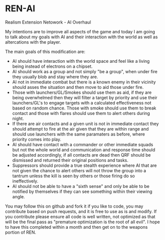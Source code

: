 # REN-AI
Realism Extension Netowork - AI Overhaul

My intentions are to improve all aspects of the game and today I am going to talk about my goals with AI and their interaction with the world as well as altercations with the player.

The main goals of this modification are:
* AI should have interaction with the world space and feel like a living being instead of electrons on a chipset.
* AI should work as a group and not simply "be a group", when under fire they usually blob and stay where they are.
* AI not in immediate combat but there is a known enemy in their vicinity should asses the situation and then move to aid those under fire.
* Those with launchers/GL/Smokes should use them as aid, if they are being overwhelmed then they will filter a target by priority and use their launchers/GL's to engage targets with a calculated effectiveness not based on random chance.
  Those with smoke should use them to break contact and those with flares should use them to alert others during night.
* If there are air contacts and a given unit is not in immediate contact they should attempt to fire at the air given that they are within range and should use launchers with the same paramaters as before, where priority comes into play.
* AI should have contact with a commander or other immediate squads but not the whole world and communication and response time should be adjusted accordingly, if all contacts are dead then QRF should be dismissed and returned their original positions and tasks.
* Suppressors should provide a true stealth experience where AI that are not given the chance to alert others will not throw the group into a tantrum unless the kill is seen by others or those firing do so ineffectively.
* AI should not be able to have a "sixth sense" and only be able to be notified by themselves if they can see something within their viewing angle.

You may follow this on github and fork it if you like to code, you may contribute based on push requests, and it is free to use as is and modify.
If you contribute please ensure all code is well written, not optimized as that will be the final pass as "premature optimization is the root of all evil".
I hope to have this completed within a month and then get on to the weapons portion of REN.
